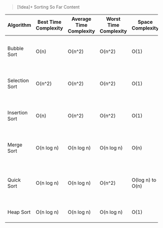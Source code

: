 
> [!idea]+ Sorting So Far
> Content



| Algorithm      | Best Time Complexity | Average Time Complexity | Worst Time Complexity | Space Complexity | Stable | Notes                                      |
| -------------- | -------------------- | ----------------------- | --------------------- | ---------------- | ------ | ------------------------------------------ |
| Bubble Sort    | O(n)                 | O(n^2)                  | O(n^2)                | O(1)             | Yes    | Simple, but inefficient for large lists    |
| Selection Sort | O(n^2)               | O(n^2)                  | O(n^2)                | O(1)             | No     | Simple, but not suitable for large lists   |
| Insertion Sort | O(n)                 | O(n^2)                  | O(n^2)                | O(1)             | Yes    | Efficient for small or nearly sorted lists |
| Merge Sort     | O(n log n)           | O(n log n)              | O(n log n)            | O(n)             | Yes    | Efficient and stable, good for large lists |
| Quick Sort     | O(n log n)           | O(n log n)              | O(n^2)                | O(log n) to O(n) | No     | Fast on average, but worst-case can be bad |
| Heap Sort      | O(n log n)           | O(n log n)              | O(n log n)            | O(1)             | No     | In-place, but not stable                   |

